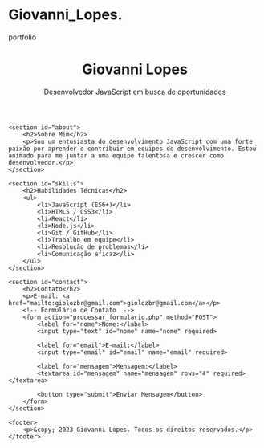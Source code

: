 # Giovanni_Lopes.
portfolio
<!DOCTYPE html>
<html lang="en">
<head>
    <meta charset="UTF-8">
    <meta name="viewport" content="width=device-width, initial-scale=1.0">
    <title>Portfólio de Giovanni Lopes</title>
    <link rel="stylesheet" href="styles.css"> <!-- Link para seu arquivo CSS (opcional) -->
</head>
<body>
    <header>
        <h1>Giovanni Lopes</h1>
        <p>Desenvolvedor JavaScript em busca de oportunidades</p>
    </header>

    <section id="about">
        <h2>Sobre Mim</h2>
        <p>Sou um entusiasta do desenvolvimento JavaScript com uma forte paixão por aprender e contribuir em equipes de desenvolvimento. Estou animado para me juntar a uma equipe talentosa e crescer como desenvolvedor.</p>
    </section>

    <section id="skills">
        <h2>Habilidades Técnicas</h2>
        <ul>
            <li>JavaScript (ES6+)</li>
            <li>HTML5 / CSS3</li>
            <li>React</li>
            <li>Node.js</li>
            <li>Git / GitHub</li>
            <li>Trabalho em equipe</li>
            <li>Resolução de problemas</li>
            <li>Comunicação eficaz</li>
        </ul>
    </section>

    <section id="contact">
        <h2>Contato</h2>
        <p>E-mail: <a href="mailto:giolozbr@gmail.com">giolozbr@gmail.com</a></p>
        <!-- Formulário de Contato  -->
        <form action="processar_formulario.php" method="POST">
            <label for="nome">Nome:</label>
            <input type="text" id="nome" name="nome" required>

            <label for="email">E-mail:</label>
            <input type="email" id="email" name="email" required>

            <label for="mensagem">Mensagem:</label>
            <textarea id="mensagem" name="mensagem" rows="4" required></textarea>

            <button type="submit">Enviar Mensagem</button>
        </form>
    </section>

    <footer>
        <p>&copy; 2023 Giovanni Lopes. Todos os direitos reservados.</p>
    </footer>
</body>
</html>
